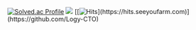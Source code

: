 [![Solved.ac Profile](http://mazassumnida.wtf/api/v2/generate_badge?boj=hong2hwa3542)](https://solved.ac/hong2hwa3542/) 
<a href="https://opgc.me/#/users/Logy-CTO" target="_blank"><img src="https://api.opgc.me/githubs/users/Logy-CTO/tag/?theme=basic" /></a>
[[![Hits](https://hits.seeyoufarm.com/api/count/incr/badge.svg?url=[https%3A%2F%2Fgithub.com](https://github.com/Logy-CTO)%2Fgjbae1212%2Fhit-counter&count_bg=%233DB1C8&title_bg=%23555555&icon=&icon_color=%23E7E7E7&title=hits&edge_flat=false)](https://hits.seeyoufarm.com)](https://github.com/Logy-CTO)
